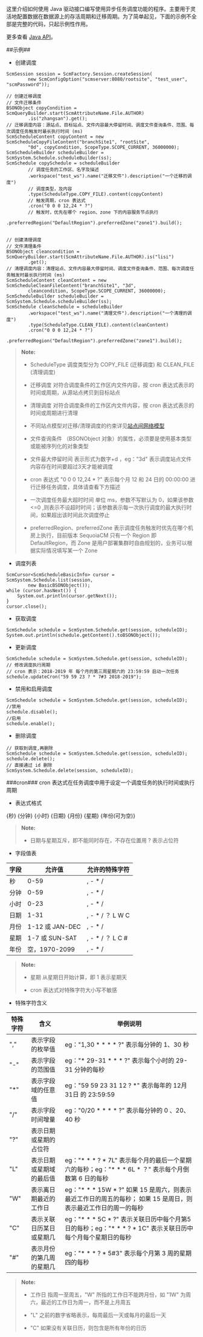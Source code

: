 这里介绍如何使用 Java 驱动接口编写使用异步任务调度功能的程序。主要用于灵活地配置数据在数据源上的存活周期和迁移周期。为了简单起见，下面的示例不全部是完整的代码，只起示例性作用。

更多查看 [Java API][java_api]。

##示例##
* 创建调度

```lang-javascript
ScmSession session = ScmFactory.Session.createSession(
        new ScmConfigOption("scmserver:8080/rootsite", "test_user", "scmPassword"));

// 创建迁移调度
// 文件迁移条件
BSONObject copyCondition = ScmQueryBuilder.start(ScmAttributeName.File.AUTHOR)
        .is("zhangsan").get();
// 迁移调度内容：源站点、目标站点、文件内容最大停留时间、调度文件查询条件、范围、每次调度任务触发时最长执行时间 (ms)
ScmScheduleContent copyContent = new ScmScheduleCopyFileContent("branchSite1", "rootSite",
        "0d", copyCondition, ScopeType.SCOPE_CURRENT, 36000000);
ScmScheduleBuilder scheduleBuilder = ScmSystem.Schedule.scheduleBuilder(ss);
ScmSchedule copySchedule = scheduleBuilder
        // 调度任务的工作区、名字及描述
        .workspace("test_ws").name("迁移文件").description("一个迁移的调度")
        // 调度类型，及内容
        .type(ScheduleType.COPY_FILE).content(copyContent)
        // 触发周期，cron 表达式
        .cron("0 0 0 12,24 * ?")
        // 触发时，优先在哪个 region、zone 下的内容服务节点执行
        .preferredRegion("DefaultRegion").preferredZone("zone1").build();


// 创建清理调度
// 文件清理条件
BSONObject cleancondition = ScmQueryBuilder.start(ScmAttributeName.File.AUTHOR).is("lisi")
        .get();
// 清理调度内容：清理站点、文件内容最大停留时间、调度文件查询条件、范围、每次调度任务触发时最长执行时间 (ms)
ScmScheduleContent cleanContent = new ScmScheduleCleanFileContent("branchSite1", "3d",
        cleancondition, ScopeType.SCOPE_CURRENT, 36000000);
ScmScheduleBuilder scheduleBuilder = ScmSystem.Schedule.scheduleBuilder(ss);
ScmSchedule cleanSchedule = scheduleBuilder
        .workspace("test_ws").name("清理文件").description("一个清理的调度")
        .type(ScheduleType.CLEAN_FILE).content(cleanContent)
        .cron("0 0 0 12,24 * ?")
        .preferredRegion("DefaultRegion").preferredZone("zone1").build();

```
>  **Note:**
>
>  * ScheduleType 调度类型分为 COPY_FILE (迁移调度) 和 CLEAN_FILE (清理调度)
>
>  * 迁移调度 对符合调度条件的工作区内文件内容，按 cron 表达式表示的时间或周期，从源站点拷贝到目标站点
>
>  * 清理调度 对符合调度条件的工作区内文件内容，按 cron 表达式表示的时间或周期进行清理
>
>  * 不同站点模型对迁移/清理调度的约束详见[站点间网络模型][site_network]
>
>  * 文件查询条件 （BSONObject 对象）的属性，必须要是使用基本类型或能被序列化的对象类型
>
>  * 文件最大停留时间 表示形式为数字+d ，eg："3d" 表示调度站点文件内容存在时间要超过3天才能被调度
>
>  * cron 表达式 "0 0 0 12,24 * ?" 表示每个月 12 和 24 日的 00:00:00 进行迁移任务调度，具体请查看下方描述
>
>  * 一次调度任务最大超时时间 单位 ms，参数不写默认为 0，如果该参数 <=0 ,则表示不设超时时间；该参数表示每一次执行调度的最大执行时间，如果超出该时间此次调度停止
>
>  * preferredRegion、preferredZone 表示调度任务触发时优先在哪个机房上执行，目前版本 SequoiaCM 只有一个 Region 即 DefaultRegion，而 Zone 是用户部署集群时自由规划的，业务可以根据实际情况填写某一个 Zone

* 调度列表

```lang-javascript
ScmCursor<ScmScheduleBasicInfo> cursor = ScmSystem.Schedule.list(session,
        new BasicBSONObject());
while (cursor.hasNext()) {
    System.out.println(cursor.getNext());
}
cursor.close();
```

* 获取调度

```lang-javascript
ScmSchedule schedule = ScmSystem.Schedule.get(session, scheduleID);
System.out.println(schedule.getContent().toBSONObject());
```

* 更新调度

```lang-javascript
ScmSchedule schedule = ScmSystem.Schedule.get(session, scheduleID);
// 修改调度执行周期
// cron 表示：2018-2019 年 每个月的第三周星期六的 23:59:59 启动一次任务
schedule.updateCron("59 59 23 ? * 7#3 2018-2019");
```

* 禁用和启用调度

```lang-javascript
ScmSchedule schedule = ScmSystem.Schedule.get(session, scheduleID);
//禁用
schedule.disable();
//启用
schedule.enable();
```

* 删除调度

```lang-javascript
// 获取到调度,再删除
ScmSchedule schedule = ScmSystem.Schedule.get(session, scheduleID);
schedule.delete();
// 直接通过 id 删除
ScmSystem.Schedule.delete(session, scheduleID);
```

###cron###
cron 表达式在任务调度中用于设定一个调度任务的执行时间或执行周期

* 表达式格式

{秒} {分钟} {小时} {日期} {月份} {星期} {年份(可为空)}
>  **Note:**
>
>  * 日期与星期互斥，即不能同时存在，不存在位置用 ? 表示占位符

* 字段值表

|字段       |允许值        |允许的特殊字符   |
|----------|--------------|---------------|
|秒         |0-59         |, - * /         |
|分钟       |0-59         |, - * /         |
|小时       |0-23         |, - * /         |
|日期       |1-31         |, - * / ？ L W C|
|月份       |1-12 或 JAN-DEC|, - * /         |
|星期       |1-7 或 SUN-SAT |, - * / ？ L C #|
|年份       |空，1970-2099 |, -  * /       |
>  **Note:**
>  
>  * 星期 从星期日开始计算，即 1 表示星期天 
> 
>  * cron 表达式对特殊字符大小写不敏感

* 特殊字符含义

|特殊字符|含义                      |举例说明                              |
|-------|---------------------------|------------------------------------- |
|"," |表示字段的枚举值              |eg："1,30 * * * * ?" 表示每分钟的 1、30 秒|
|"-" |表示字段的范围值              |eg："* 29-31 * * * ?" 表示每个小时的 29-31 分钟的每秒|
|"\*"|表示字段域的任意值            |eg："59 59 23 31 12 ? *" 表示每年的 12月31日 的 23:59:59 |
|"/" |表示字段时间增量              |eg："0/20 * * * * ?" 表示每分钟的 0 、20、40 秒|
|"?" |表示日期或星期的占位符        |                                     |
|"L" |表示日期或星期域的最后值      |eg："* * * ? * 7L" 表示每个月的最后一个星期六的每秒；eg："* * * 6L * ？" 表示每个月倒数第 6 日的每秒|
|"W" |表示离日期最近的工作日        |eg："* * * 15W * ?" 如果 15 是周六，则表示最近工作日的周五的每秒；   如果 15 是周日，则表示最近工作日的周一的每秒|
|"C" |表示关联日历某日或星期几|eg："* * * 5C * ?" 表示关联日历中每个月第5日的每秒；eg："* * * ? * 1C" 表示关联日历中每个月每个星期日的每秒|
|"#" |表示月份的第几周的星期几      |eg："* * * ? * 5#3" 表示每个月第 3 周的星期四的每秒|
>  **Note:**
>    
>  * 工作日 指周一至周五，"W" 所指的工作日不能跨月份，如 "1W" 为周六，最近的工作日为周一，而不是上月周五
>
>  * "L" 之前的数字省略表示，每周最后一天或每月的最后一天
>
>  * "C" 如果没有关联日历，则包含是所有年份的日历

[site_network]:Architecture/site_network.md
[java_api]:api/java/html/index.html